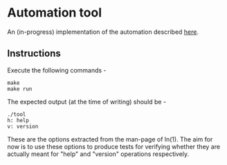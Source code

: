 # Automation tool
An (in-progress) implementation of the automation described [here](https://shivrai.github.io/assets/tmp/GSoC17Automation.pdf).

## Instructions
Execute the following commands -
```
make
make run
```
The expected output (at the time of writing) should be -
```
./tool
h: help
v: version
```
These are the options extracted from the man-page of ln(1). The aim for now is to use these options to produce tests for verifying whether they are actually meant for "help" and "version" operations respectively.
